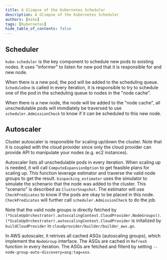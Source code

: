 ```yaml
---
title: A Glimpse of the Kubernetes Scheduler
description: A Glimpse of the Kubernetes Scheduler
authors: [mike]
tags: [Kubernetes]
hide_table_of_contents: false
---
```


## Scheduler
`kube-scheduler` is the key component to schedule new pods to existing nodes. It uses "informer" to listen 
for new pod that it is responsible for and new node.

When there is a new pod, the pod will be added to the scheduling queue. `ScheduleOne` is called in every iteration, 
it is responsible to try to schedule one of the pod in the scheduling queue to nodes in the "node cache". 

When there is a new node, the node will be added to the "node cache", all unschedulable pods will immdiately be 
traversed to use `scheduler.AdmissionCheck` to know if it can be scheduled to this new node. 

## Autoscaler
Cluster autoscaler is responsible for scaling up/down the cluster. Note that it is coupled with the cloud provider 
since only the cloud provider can provide API to manipulate your nodes (e.g. ec2 instances).

Autoscaler lists all unschedulable pods in every iteration. When scaling up is needed, it will call `ComputeExpansionOption` 
to get feasible plans for scaling up. This function leverage estimator and traverse the valid node groups to get the result.
`binpacking_estimator` uses the simulator to simulate the schenario that the node was added to the cluster. This "scenario" 
is described as `ClusterSnapshot`. The estimator will use `CheckPredicates` to know if the pods are okay 
to be placed in this node. `CheckPredicates` will further call `scheduler.AdmissionCheck` to do the job.

Note that the valid node groups is directly fetched by `(*ScaleUpOrchestrator).autoscalingContext.CloudProvider.NodeGroups()`. 
`(*ScaleUpOrchestrator).autoscalingContext.CloudProvider` is initalized by `buildCloudProvider` in 
`cloudprovider/builder/builder_aws.go`.

In AWS autoscaler, it retrives all cached ASGs (autoscaling groups), which implement the `NodeGroup` interface. The ASGs are
cached in `Refresh` function in every iteration. The ASGs are fetched and filterd by setting `--node-group-auto-discovery=asg:tag=xxx`. 

